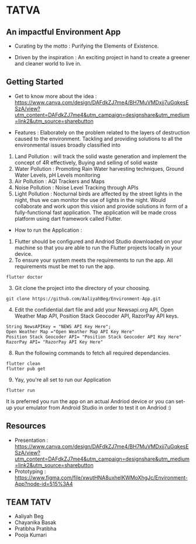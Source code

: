 # TATVA
## An impactful Environment App
* Curating by the motto :
  Purifying the Elements of Existence.


* Driven by the inspiration : 
  An exciting project in hand to create a greener and cleaner world to live in.

## Getting Started

* Get to know more about the idea :
https://www.canva.com/design/DAFdkZJ7me4/BH7MuVMDxjj7uGqkesESzA/view?utm_content=DAFdkZJ7me4&utm_campaign=designshare&utm_medium=link2&utm_source=sharebutton

* Features : 
Elaborately on the problem related to the layers of destruction caused to the environment. Tackling and providing solutions to all the environmental issues broadly classified into 
1) Land Pollution : will track the solid waste generation and implement the concept of 4R effectively, Buying and selling of solid waste
2) Water Pollution : Promoting Rain Water harvesting techniques,  Ground Water Levels, pH Levels monitoring
3) Air Pollution : AQI Trackers and Maps
4) Noise Pollution : Noise Level Tracking through APIs
5) Light Pollution : Nocturnal birds are affected by the street lights in the night, thus we can monitor the use of lights in the night.
Would collaborate and work upon this vision and provide solutions in form of a fully-functional fast application. The application will be made cross platform using dart framework called Flutter. 

* How to run the Application :
1.  Flutter should be configured and Andriod Studio downloaded on your machine so that you are able to run the Flutter projects locally in your device.
2. To ensure your system meets the requirements to run the app. All requirements must be met to run the app.
```
flutter doctor
```
3. Git clone the project into the directory of your choosing.
```
git clone https://github.com/AaliyahBeg/Environment-App.git
```
4. Edit the confidential.dart file and add your Newsapi.org API, Open Weather Map API, Position Stack Geocoder API, RazorPay API keys.
```
String NewsAPIKey = "NEWS API Key Here";
Open Weather Map ="Open Weather Map API Key Here"
Position Stack Geocoder API= "Position Stack Geocoder API Key Here"
RazorPay API= "RazorPay API Key Here"
```
8. Run the following commands to fetch all required dependancies.
```
flutter clean
flutter pub get
```
9. Yay, you're all set to run our Application
```
flutter run 
```
It is preferred you run the app on an actual Andriod device or you can set-up your emulator from Android Studio in order to test it on Andriod :)

## Resources

- Presentation : https://www.canva.com/design/DAFdkZJ7me4/BH7MuVMDxjj7uGqkesESzA/view?utm_content=DAFdkZJ7me4&utm_campaign=designshare&utm_medium=link2&utm_source=sharebutton
- Prototyping : https://www.figma.com/file/xwutHNA8uxheIKWMoXhgJc/Environment-App?node-id=515%3A4



## TEAM TATV
   - Aaliyah Beg
   - Chayanika Basak
   - Pratibha Pratibha
   - Pooja Kumari

